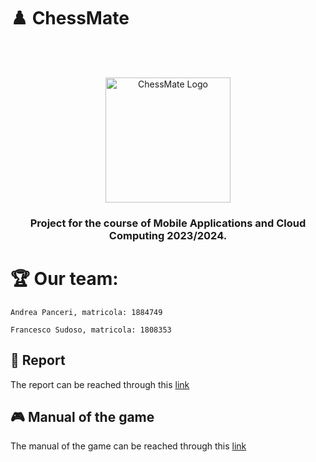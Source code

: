 # ♟️	ChessMate
<br />
<br />
<p align="center">
    <img src="assets/images/logo.png" alt="ChessMate Logo" height="200">
  </a>
  
  <h3 align="center"> Project for the course of Mobile Applications and Cloud Computing 2023/2024. </h3>
</p>


# 🏆 Our team:
```
Andrea Panceri, matricola: 1884749

Francesco Sudoso, matricola: 1808353
```

## 📖 Report

The report can be reached through this [link]('#')

## 🎮 Manual of the game

The manual of the game can be reached through this [link]('#')






